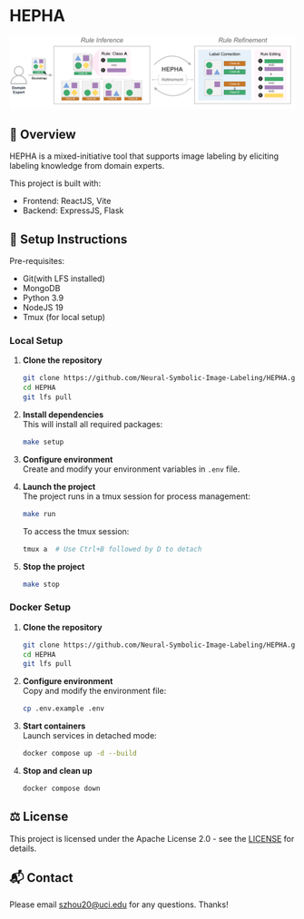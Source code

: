 # HEPHA

![HEPHA](./assets/teaser.png)

## 📌 Overview

HEPHA is a mixed-initiative tool that supports image labeling by eliciting labeling knowledge from domain experts.

This project is built with:

- Frontend: ReactJS, Vite
- Backend: ExpressJS, Flask

## 🚀 Setup Instructions

Pre-requisites:

- Git(with LFS installed)
- MongoDB
- Python 3.9
- NodeJS 19
- Tmux (for local setup)

### Local Setup

1. **Clone the repository**

    ```bash
    git clone https://github.com/Neural-Symbolic-Image-Labeling/HEPHA.git
    cd HEPHA
    git lfs pull
    ```

2. **Install dependencies**  
    This will install all required packages:

    ```bash
    make setup
    ```

3. **Configure environment**  
    Create and modify your environment variables in `.env` file.

4. **Launch the project**  
    The project runs in a tmux session for process management:

    ```bash
    make run
    ```

    To access the tmux session:

    ```bash
    tmux a  # Use Ctrl+B followed by D to detach
    ```

5. **Stop the project**

    ```bash
    make stop
    ```

### Docker Setup

1. **Clone the repository**

    ```bash
    git clone https://github.com/Neural-Symbolic-Image-Labeling/HEPHA.git
    cd HEPHA
    git lfs pull
    ```

2. **Configure environment**  
    Copy and modify the environment file:

    ```bash
    cp .env.example .env
    ```

3. **Start containers**  
    Launch services in detached mode:

    ```bash
    docker compose up -d --build
    ```

4. **Stop and clean up**

    ```bash
    docker compose down
    ```

## ⚖️ License

This project is licensed under the Apache License 2.0 - see the [LICENSE](LICENSE) for details.

## 📬 Contact

Please email <szhou20@uci.edu> for any questions. Thanks!
